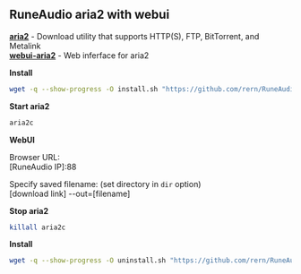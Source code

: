 RuneAudio aria2 with webui
---

[**aria2**](https://aria2.github.io/) - Download utility that supports HTTP(S), FTP, BitTorrent, and Metalink  
[**webui-aria2**](https://github.com/ziahamza/webui-aria2) - Web inferface for aria2  


**Install**  
```sh
wget -q --show-progress -O install.sh "https://github.com/rern/RuneAudio/blob/master/aria2/install.sh?raw=1"; chmod +x install.sh; ./install.sh
```

**Start aria2**  
```sh
aria2c
```

**WebUI**  
  
Browser URL:  
\[RuneAudio IP]:88  

Specify saved filename: (set directory in `dir` option)  
[download link] --out=[filename]  

**Stop aria2**  
```sh
killall aria2c
```

**Install**  
```sh
wget -q --show-progress -O uninstall.sh "https://github.com/rern/RuneAudio/blob/master/aria2/uninstall.sh?raw=1"; chmod +x uninstall.sh; ./uninstall.sh
```
